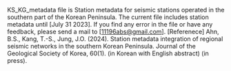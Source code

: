 KS_KG_metadata file is Station metadata for seismic stations operated in the southern part of the Korean Peninsula.
The current file includes station metadata until [July 31 2023].
If you find any error in the file or have any feedback, please send a mail to [11196abs@gmail.com].
[Referenece] 
Ahn, B.S., Kang, T.-S., Jung, J.O. (2024). Station metadata integration of regional seismic networks in the southern Korean Peninsula. Journal of the Geological Society of Korea, 60(1). (in Korean with English abstract) (in press).
